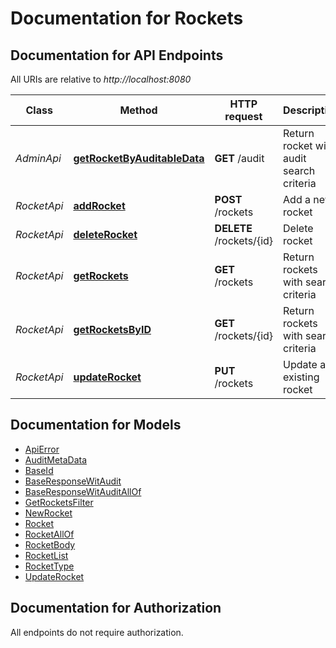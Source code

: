 # Documentation for Rockets

<a name="documentation-for-api-endpoints"></a>
## Documentation for API Endpoints

All URIs are relative to *http://localhost:8080*

Class | Method | HTTP request | Description
------------ | ------------- | ------------- | -------------
*AdminApi* | [**getRocketByAuditableData**](Apis/AdminApi.md#getrocketbyauditabledata) | **GET** /audit | Return rocket with audit search criteria
*RocketApi* | [**addRocket**](Apis/RocketApi.md#addrocket) | **POST** /rockets | Add a new rocket
*RocketApi* | [**deleteRocket**](Apis/RocketApi.md#deleterocket) | **DELETE** /rockets/{id} | Delete rocket
*RocketApi* | [**getRockets**](Apis/RocketApi.md#getrockets) | **GET** /rockets | Return rockets with search criteria
*RocketApi* | [**getRocketsByID**](Apis/RocketApi.md#getrocketsbyid) | **GET** /rockets/{id} | Return rockets with search criteria
*RocketApi* | [**updateRocket**](Apis/RocketApi.md#updaterocket) | **PUT** /rockets | Update an existing rocket


<a name="documentation-for-models"></a>
## Documentation for Models

 - [ApiError](./\Models/ApiError.md)
 - [AuditMetaData](./\Models/AuditMetaData.md)
 - [BaseId](./\Models/BaseId.md)
 - [BaseResponseWitAudit](./\Models/BaseResponseWitAudit.md)
 - [BaseResponseWitAuditAllOf](./\Models/BaseResponseWitAuditAllOf.md)
 - [GetRocketsFilter](./\Models/GetRocketsFilter.md)
 - [NewRocket](./\Models/NewRocket.md)
 - [Rocket](./\Models/Rocket.md)
 - [RocketAllOf](./\Models/RocketAllOf.md)
 - [RocketBody](./\Models/RocketBody.md)
 - [RocketList](./\Models/RocketList.md)
 - [RocketType](./\Models/RocketType.md)
 - [UpdateRocket](./\Models/UpdateRocket.md)


<a name="documentation-for-authorization"></a>
## Documentation for Authorization

All endpoints do not require authorization.
